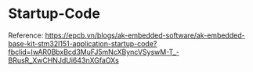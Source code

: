 # Startup-Code

Reference:
https://epcb.vn/blogs/ak-embedded-software/ak-embedded-base-kit-stm32l151-application-startup-code?fbclid=IwAR0BbxBcd3MuFJ5mNcXByncVSyswM-T_-BRusR_XwCHNJdUi643nXGfaOXs
